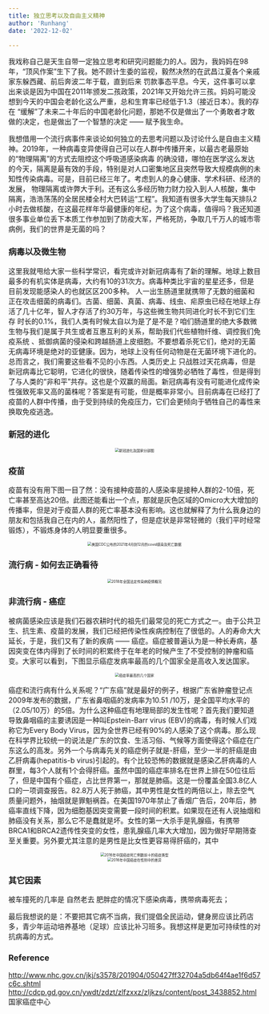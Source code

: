 ```yaml
---
title: 独立思考以及自由主义精神
author: 'Runhang'
date: '2022-12-02'

---
```


我戏称自己是天生自带一定独立思考和研究问题能力的人。因为，我妈妈在98年，“顶风作案”生下了我。她不顾计生委的监视，毅然决然的在武昌江夏各个亲戚家东躲西藏、前后奔波二年于载，直到后来
罚款事态平息。今天，这件事可以拿出来谈是因为中国在2011年颁发二孩政策，2021年又开始允许三孩。妈妈可能没想到今天的中国会老龄化这么严重，总和生育率已经低于1.3（接近日本）。我的存在
“缓解”了未来二十年后的中国老龄化问题，那她不仅是做出了一个勇敢者才敢做的决定，也是做出了一个智慧的决定 —— 赋予我生命。 

我想借用一个流行病事件来谈论如何独立的去思考问题以及讨论什么是自由主义精神。2019年，一种病毒变异使得自己可以在人群中传播开来，以最古老最原始的“物理隔离”的方式去阻控这个呼吸道感染病毒
的确没错，哪怕在医学这么发达的今天，隔离是最有效的手段，特别是对人口密集地区且突然导致大规模病例的未知性传染病毒。可是，目前已经三年了。考虑到人的身心健康、学术科研、经济的发展，
物理隔离或许弊大于利。还有这么多经历物力财力投入到人人核酸，集中隔离，浩浩荡荡的全居民楼全村大巴转运“工程”。我知道有很多大学生每天排队2小时去做核酸，在这最花样年华最健康的年纪，为了这个病毒，值得吗？我还知道很多事业单位丢下本质工作参加到了防疫大军，严格死防，争取几千万人的城市零病例，我们的世界是无菌的吗？

### 病毒以及微生物

这里我就甩给大家一些科学常识，看完或许对新冠病毒有了新的理解。地球上数目最多的有机实体是病毒，大约有10的31次方。病毒种类比宇宙的星星还多，但是目前发现能感染人的也就区区200多种。
人一出生肠道里就携带了无数的细菌和正在攻击细菌的病毒们。古菌、细菌、真菌、病毒、线虫、疟原虫已经在地球上存活了几十亿年，智人才存活了约30万年，与这些微生物共同进化时长不到它们生存
时长的0.1%，我们人类有时候太自以为是了是不是？咱们肠道里的绝大多数微生物与我们是属于共生或者互惠互利的关系，帮助我们代些植物纤维、调控我们免疫系统
、抵御病菌的侵染和跨越肠道上皮细胞。不要想着杀死它们，绝对的无菌无病毒环境是绝对的亚健康。因为，地球上没有任何动物是在无菌环境下进化的。总而言之，我们需要这些看不见的小东西。人类历史上
只战胜过天花病毒，但是新冠病毒比它聪明，它进化的很快，随着传染性的增强势必牺牲了毒性，但是得到了与人类的“非和平”共存。这也是个双赢的局面。新冠病毒有没有可能进化成传染性强致死率又高的菌株呢？答案是有可能，但是概率非常小。目前病毒在已经打了疫苗的人群中传播，由于受到持续的免疫压力，它们会更倾向于牺牲自己的毒性来换取免疫逃逸。

### 新冠的进化

<center>
<img src="/cn/Website_pics/covid_evolution.jpg" alt="新冠进化及国家分部图" style="zoom:50%;" />
</center>


### 疫苗

疫苗有没有用下图一目了然：没有接种疫苗的人感染率是接种人群的2-10倍，死亡率甚至高达20倍。此图还能看出一个点，那就是灰色区域的Omicro大大增加的传播率，但是对于疫苗人群的死亡率基本没有影响。这也就解释了为什么我身边的朋友和包括我自己在内的人，虽然阳性了，但是症状是非常轻微的（我们平时经常锻炼），不锻炼身体的人明显要重很多。

<center>
<img src="/cn/Website_pics/April-Dec-2021_CDC.jpg" alt="美国CDC公布的2021年4月到12月的covid感染及死亡数据" style="zoom:50%;" />
</center>

### 流行病 - 如何去正确看待



<center>
<img src="/cn/Website_pics/2018_infectious_disease_statistics.jpg" alt="2018年全国法定传染病疫情概况" style="zoom:50%;" />
</center>


### 非流行病 - 癌症

被病菌感染应该是我们石器农耕时代的祖先们最常见的死亡方式之一。由于公共卫生、抗生素、疫苗的发展，我们已经把传染性疾病控制在了很低的。人的寿命大大延长，于是，我们又有了新的疾病 —— 癌症。癌症被普遍认为是一种长寿病，基因突变在体内得到了长时间的积累终于在年老的时候产生了不受控制的肿瘤和癌变。大家可以看到，下图显示癌症发病率最高的几个国家全是高收入发达国家。

<center>
<img src="/cn/Website_pics/top_cancer_country.jpg" alt="癌症率最高的几个国家" style="zoom:50%;" />
</center>

癌症和流行病有什么关系呢？“广东癌”就是最好的例子，根据广东省肿瘤登记点2009年发布的数据，广东省鼻咽癌的发病率为10.51 /10万，是全国平均水平的（2.05/10万）的5倍。为什么这种癌症有地理局部的发生性呢？首先我们要知道导致鼻咽癌的主要诱因是一种叫Epstein-Barr virus (EBV)的病毒，有时候人们戏称它为Every Body Virus，因为全世界已经有90%的人感染了这个病毒。那么现在科学界比较统一的说法是广东的饮食、生活习俗、气候等方面使得这个癌症在广东这么的高发。另外一个与病毒先关的癌症例子就是-肝癌，至少一半的肝癌是由乙肝病毒(hepatitis-b virus)引起的。有个比较恐怖的数据就是感染乙肝病毒的人群里，每3个人就有1个会得肝癌。虽然中国的癌症率排名在世界上排在50位往后了，但是中国有个癌症，占比世界第一，那就是肺癌。这是一份覆盖全国3.8亿人口的一项调查报告。82.8万人死于肺癌，其中男性是女性的两倍以上，除去空气质量问题外，抽烟就是罪魁祸首。在美国1970年禁止了香烟广告后，20年后，肺癌率直线下降，因为细胞基因突变需要一段时间的积累。如果现在还有人说抽烟和肺癌没有关系，那么它不是蠢就是坏。女性的第一大杀手是乳腺癌，有携带BRCA1和BRCA2遗传性突变的女性，患乳腺癌几率大大增加，因为做好早期筛查至关重要。另外要尤其注意的是男性是比女性更容易得肝癌的，其中

<center>
<img src="/cn/Website_pics/china_cancer_2020.jpg" alt="2016年中国癌症死亡例数前十的癌症类型" style="zoom:50%;" />
</center>

<center>
<img src="/cn/Website_pics/china_cancer2_2020.jpg" alt="2016年中国癌症在性别中的差异" style="zoom:50%;" />
</center>

### 其它因素

被车撞死的几率是
自然老去
肥胖症的情况下感染病毒，携带病毒死去；

最后我想说的是：不要把其它病不当病，我们提倡全民运动，健身房应该比药店多，青少年运动培养基地（足球）应该比补习班多。我想这样是更加可持续性的对抗病毒的方式。

### Reference 
http://www.nhc.gov.cn/jkj/s3578/201904/050427ff32704a5db64f4ae1f6d57c6c.shtml
http://cdcp.gd.gov.cn/ywdt/zdzt/zlfzxxz/zljkzs/content/post_3438852.html
国家癌症中心
